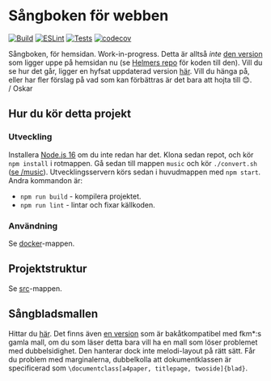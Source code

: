 # Sångboken för webben
[![Build](https://github.com/Fysiksektionen/sangbok-html/actions/workflows/build-vue.yml/badge.svg?branch=jsx)](https://github.com/Fysiksektionen/sangbok-html/actions/workflows/build-vue.yml) 
[![ESLint](https://github.com/Fysiksektionen/sangbok-html/actions/workflows/lint.yml/badge.svg?branch=jsx)](https://github.com/Fysiksektionen/sangbok-html/actions/workflows/lint.yml) 
[![Tests](https://github.com/Fysiksektionen/sangbok-html/actions/workflows/jest.yml/badge.svg?branch=jsx)](https://github.com/Fysiksektionen/sangbok-html/actions/workflows/jest.yml) 
[![codecov](https://codecov.io/gh/Fysiksektionen/sangbok-html/branch/dev/graph/badge.svg?token=AJEO5EPXXU)](https://codecov.io/gh/Fysiksektionen/sangbok-html)

Sångboken, för hemsidan. Work-in-progress. Detta är alltså _inte_ [den version](https://f.kth.se/sangbok/) som ligger uppe på hemsidan nu (se [Helmers repo](https://github.com/HelmerNylen/sangbok-f) för koden till den). Vill du se hur det går, ligger en hyfsat uppdaterad version [här](https://f-sangbok-3cf6d8.netlify.app). Vill du hänga på, eller har fler förslag på vad som kan förbättras är det bara att hojta till 😊.  
/ Oskar

## Hur du kör detta projekt
### Utveckling
Installera [Node.js 16](https://nodejs.org) om du inte redan har det. Klona sedan repot, och kör `npm install` i rotmappen. Gå sedan till mappen `music` och kör `./convert.sh` ([se /music](music/Readme.md)). Utvecklingsservern körs sedan i huvudmappen med `npm start`. Andra kommandon är:
* `npm run build` - kompilera projektet.
* `npm run lint` - lintar och fixar källkoden.

### Användning
Se [docker](docker)-mappen.

## Projektstruktur
Se [src](src/Readme.md)-mappen.

## Sångbladsmallen
Hittar du [här](public/tex/blad.cls). Det finns även [en version](public/tex/blad.v1.1.3.cls) som är bakåtkompatibel med fkm*:s gamla mall, om du som läser detta bara vill ha en mall som löser problemet med dubbelsidighet. Den hanterar dock inte melodi-layout på rätt sätt. Får du problem med marginalerna, dubbelkolla att dokumentklassen är specificerad som `\documentclass[a4paper, titlepage, twoside]{blad}`.